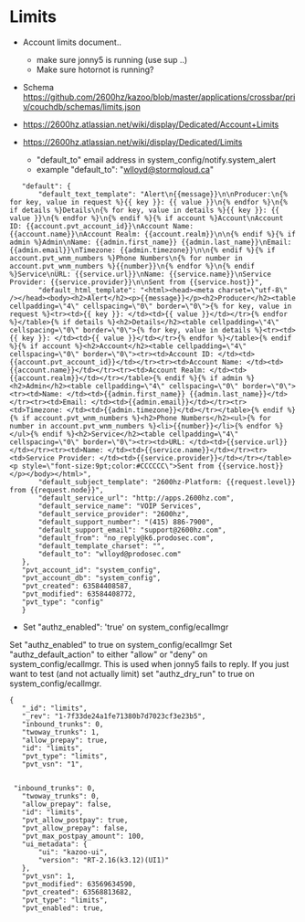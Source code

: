 # Limits

* Account limits document..
  * make sure jonny5 is running (use sup ..)
  * Make sure hotornot is running?
* Schema https://github.com/2600hz/kazoo/blob/master/applications/crossbar/priv/couchdb/schemas/limits.json

* https://2600hz.atlassian.net/wiki/display/Dedicated/Account+Limits
* https://2600hz.atlassian.net/wiki/display/Dedicated/Limits
  *  "default_to" email address in system_config/notify.system_alert 
    * example       "default_to": "wlloyd@stormqloud.ca"

```
   "default": {
       "default_text_template": "Alert\n{{message}}\n\nProducer:\n{% for key, value in request %}{{ key }}: {{ value }}\n{% endfor %}\n{% if details %}Details\n{% for key, value in details %}{{ key }}: {{ value }}\n{% endfor %}\n{% endif %}{% if account %}Account\nAccount ID: {{account.pvt_account_id}}\nAccount Name: {{account.name}}\nAccount Realm: {{account.realm}}\n\n{% endif %}{% if admin %}Admin\nName: {{admin.first_name}} {{admin.last_name}}\nEmail: {{admin.email}}\nTimezone: {{admin.timezone}}\n\n{% endif %}{% if account.pvt_wnm_numbers %}Phone Numbers\n{% for number in account.pvt_wnm_numbers %}{{number}}\n{% endfor %}\n{% endif %}Service\nURL: {{service.url}}\nName: {{service.name}}\nService Provider: {{service.provider}}\n\nSent from {{service.host}}",
       "default_html_template": "<html><head><meta charset=\"utf-8\" /></head><body><h2>Alert</h2><p>{{message}}</p><h2>Producer</h2><table cellpadding=\"4\" cellspacing=\"0\" border=\"0\">{% for key, value in request %}<tr><td>{{ key }}: </td><td>{{ value }}</td></tr>{% endfor %}</table>{% if details %}<h2>Details</h2><table cellpadding=\"4\" cellspacing=\"0\" border=\"0\">{% for key, value in details %}<tr><td>{{ key }}: </td><td>{{ value }}</td></tr>{% endfor %}</table>{% endif %}{% if account %}<h2>Account</h2><table cellpadding=\"4\" cellspacing=\"0\" border=\"0\"><tr><td>Account ID: </td><td>{{account.pvt_account_id}}</td></tr><tr><td>Account Name: </td><td>{{account.name}}</td></tr><tr><td>Account Realm: </td><td>{{account.realm}}</td></tr></table>{% endif %}{% if admin %}<h2>Admin</h2><table cellpadding=\"4\" cellspacing=\"0\" border=\"0\"><tr><td>Name: </td><td>{{admin.first_name}} {{admin.last_name}}</td></tr><tr><td>Email: </td><td>{{admin.email}}</td></tr><tr><td>Timezone: </td><td>{{admin.timezone}}</td></tr></table>{% endif %}{% if account.pvt_wnm_numbers %}<h2>Phone Numbers</h2><ul>{% for number in account.pvt_wnm_numbers %}<li>{{number}}</li>{% endfor %}</ul>{% endif %}<h2>Service</h2><table cellpadding=\"4\" cellspacing=\"0\" border=\"0\"><tr><td>URL: </td><td>{{service.url}}</td></tr><tr><td>Name: </td><td>{{service.name}}</td></tr><tr><td>Service Provider: </td><td>{{service.provider}}</td></tr></table><p style=\"font-size:9pt;color:#CCCCCC\">Sent from {{service.host}}</p></body></html>",
       "default_subject_template": "2600hz-Platform: {{request.level}} from {{request.node}}",
       "default_service_url": "http://apps.2600hz.com",
       "default_service_name": "VOIP Services",
       "default_service_provider": "2600hz",
       "default_support_number": "(415) 886-7900",
       "default_support_email": "support@2600hz.com",
       "default_from": "no_reply@k6.prodosec.com",
       "default_template_charset": "",
       "default_to": "wlloyd@prodosec.com"
   },
   "pvt_account_id": "system_config",
   "pvt_account_db": "system_config",
   "pvt_created": 63584408587,
   "pvt_modified": 63584408772,
   "pvt_type": "config"
   }
```
   
  * Set "authz_enabled": 'true' on system_config/ecallmgr

   

Set "authz_enabled" to true on system_config/ecallmgr
Set "authz_default_action" to either "allow" or "deny" on system_config/ecallmgr.  This is used when jonny5 fails to reply.
If you just want to test (and not actually limit) set "authz_dry_run" to true on system_config/ecallmgr.

```
{
   "_id": "limits",
   "_rev": "1-7f33de24a1fe71380b7d7023cf3e23b5",
   "inbound_trunks": 0,
   "twoway_trunks": 1,
   "allow_prepay": true,
   "id": "limits",
   "pvt_type": "limits",
   "pvt_vsn": "1",
```

```

 "inbound_trunks": 0,
   "twoway_trunks": 0,
   "allow_prepay": false,
   "id": "limits",
   "pvt_allow_postpay": true,
   "pvt_allow_prepay": false,
   "pvt_max_postpay_amount": 100,
   "ui_metadata": {
       "ui": "kazoo-ui",
       "version": "RT-2.16(k3.12)(UI1)"
   },
   "pvt_vsn": 1,
   "pvt_modified": 63569634590,
   "pvt_created": 63568813682,
   "pvt_type": "limits",
   "pvt_enabled": true,
```
